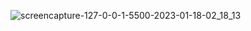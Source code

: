![screencapture-127-0-0-1-5500-2023-01-18-02_18_13](https://user-images.githubusercontent.com/121231314/213009210-9c3b510e-2296-4aff-9816-4799bf603110.png)
